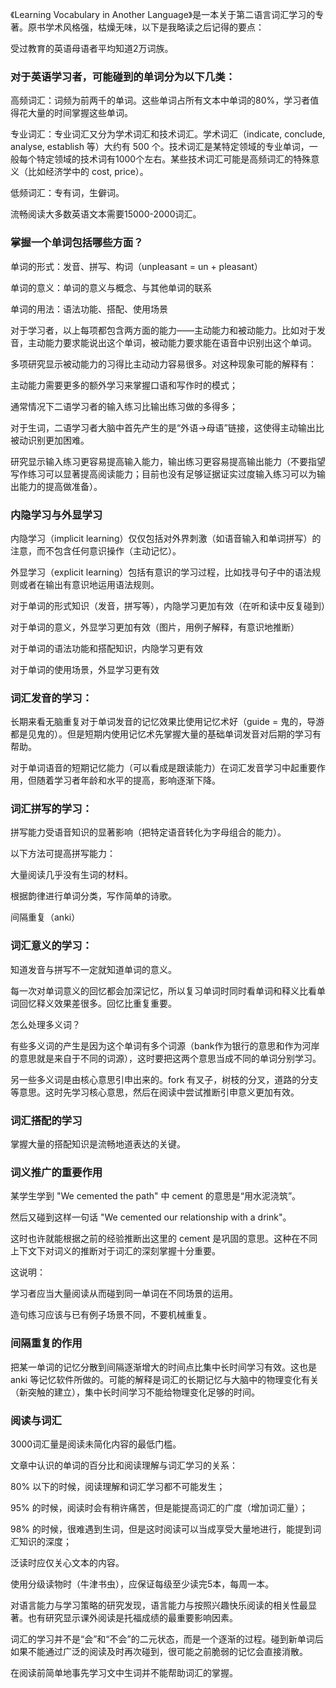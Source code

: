 《Learning Vocabulary in Another Language》是一本关于第二语言词汇学习的专著。原书学术风格强，枯燥无味，以下是我略读之后记得的要点：

受过教育的英语母语者平均知道2万词族。

### 对于英语学习者，可能碰到的单词分为以下几类：

高频词汇：词频为前两千的单词。这些单词占所有文本中单词的80%，学习者值得花大量的时间掌握这些单词。

专业词汇：专业词汇又分为学术词汇和技术词汇。学术词汇（indicate, conclude, analyse, establish 等）大约有 500 个。技术词汇是某特定领域的专业单词，一般每个特定领域的技术词有1000个左右。某些技术词汇可能是高频词汇的特殊意义（比如经济学中的 cost, price）。

低频词汇：专有词，生僻词。

流畅阅读大多数英语文本需要15000-2000词汇。

### 掌握一个单词包括哪些方面？

单词的形式：发音、拼写、构词（unpleasant = un + pleasant）

单词的意义：单词的意义与概念、与其他单词的联系

单词的用法：语法功能、搭配、使用场景

对于学习者，以上每项都包含两方面的能力——主动能力和被动能力。比如对于发音，主动能力要求能说出这个单词，被动能力要求能在语音中识别出这个单词。

多项研究显示被动能力的习得比主动动力容易很多。对这种现象可能的解释有：

主动能力需要更多的额外学习来掌握口语和写作时的模式；

通常情况下二语学习者的输入练习比输出练习做的多得多；

对于生词，二语学习者大脑中首先产生的是“外语->母语”链接，这使得主动输出比被动识别更加困难。

研究显示输入练习更容易提高输入能力，输出练习更容易提高输出能力（不要指望写作练习可以显著提高阅读能力；目前也没有足够证据证实过度输入练习可以为输出能力的提高做准备）。

### 内隐学习与外显学习

内隐学习（implicit learning）仅仅包括对外界刺激（如语音输入和单词拼写）的注意，而不包含任何意识操作（主动记忆）。

外显学习（explicit learning）包括有意识的学习过程，比如找寻句子中的语法规则或者在输出有意识地运用语法规则。

对于单词的形式知识（发音，拼写等），内隐学习更加有效（在听和读中反复碰到）

对于单词的意义，外显学习更加有效（图片，用例子解释，有意识地推断）

对于单词的语法功能和搭配知识，内隐学习更有效

对于单词的使用场景，外显学习更有效

### 词汇发音的学习：

长期来看无脑重复对于单词发音的记忆效果比使用记忆术好（guide = 鬼的，导游都是见鬼的）。但是短期内使用记忆术先掌握大量的基础单词发音对后期的学习有帮助。

对于单词语音的短期记忆能力（可以看成是跟读能力）在词汇发音学习中起重要作用，但随着学习者年龄和水平的提高，影响逐渐下降。

### 词汇拼写的学习：

拼写能力受语音知识的显著影响（把特定语音转化为字母组合的能力）。

以下方法可提高拼写能力：

大量阅读几乎没有生词的材料。

根据韵律进行单词分类，写作简单的诗歌。

间隔重复（anki）

### 词汇意义的学习：

知道发音与拼写不一定就知道单词的意义。

每一次对单词意义的回忆都会加深记忆，所以复习单词时同时看单词和释义比看单词回忆释义效果差很多。回忆比重复重要。

怎么处理多义词？

有些多义词的产生是因为这个单词有多个词源（bank作为银行的意思和作为河岸的意思就是来自于不同的词源），这时要把这两个意思当成不同的单词分别学习。

另一些多义词是由核心意思引申出来的。fork 有叉子，树枝的分叉，道路的分支等意思。这时先学习核心意思，然后在阅读中尝试推断引申意义更加有效。

### 词汇搭配的学习

掌握大量的搭配知识是流畅地道表达的关键。

### 词义推广的重要作用

某学生学到 "We cemented the path" 中 cement 的意思是“用水泥浇筑”。

然后又碰到这样一句话 "We cemented our relationship with a drink"。

这时也许就能根据之前的经验推断出这里的 cement 是巩固的意思。这种在不同上下文下对词义的推断对于词汇的深刻掌握十分重要。

这说明：

学习者应当大量阅读从而碰到同一单词在不同场景的运用。

造句练习应该与已有例子场景不同，不要机械重复。

### 间隔重复的作用

把某一单词的记忆分散到间隔逐渐增大的时间点比集中长时间学习有效。这也是 anki 等记忆软件所做的。可能的解释是词汇的长期记忆与大脑中的物理变化有关（新突触的建立），集中长时间学习不能给物理变化足够的时间。

### 阅读与词汇

3000词汇量是阅读未简化内容的最低门槛。

文章中认识的单词的百分比和阅读理解与词汇学习的关系：

80% 以下的时候，阅读理解和词汇学习都不可能发生；

95% 的时候，阅读时会有稍许痛苦，但是能提高词汇的广度（增加词汇量）；

98% 的时候，很难遇到生词，但是这时阅读可以当成享受大量地进行，能提到词汇知识的深度；

泛读时应仅关心文本的内容。

使用分级读物时（牛津书虫），应保证每级至少读完5本，每周一本。

对语言能力与学习策略的研究发现，语言能力与按照兴趣快乐阅读的相关性最显著。也有研究显示课外阅读是托福成绩的最重要影响因素。

词汇的学习并不是“会”和“不会”的二元状态，而是一个逐渐的过程。碰到新单词后如果不能通过广泛的阅读及时再次碰到，很可能之前脆弱的记忆会直接消散。

在阅读前简单地事先学习文中生词并不能帮助词汇的掌握。